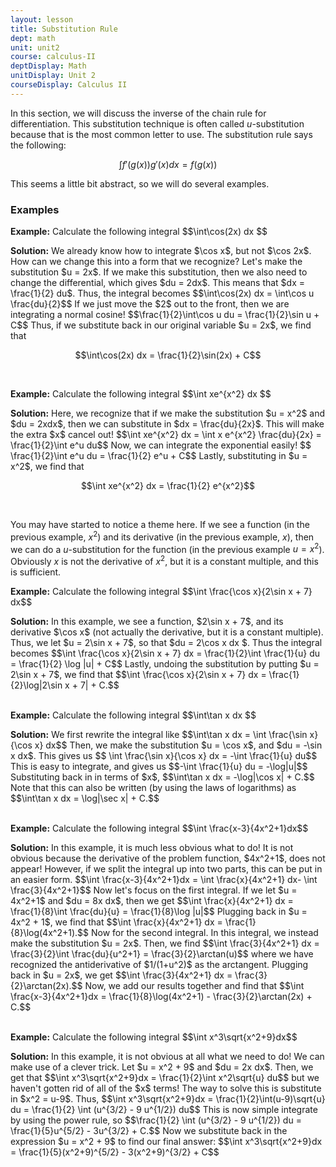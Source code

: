 ```yaml
---
layout: lesson
title: Substitution Rule
dept: math
unit: unit2
course: calculus-II
deptDisplay: Math
unitDisplay: Unit 2
courseDisplay: Calculus II
---
```


In this section, we will discuss the inverse of the chain rule for differentiation. This substitution technique is often called $u$-substitution because that is the most common letter to use. The substitution rule says the following:

$$\int f'(g(x))g'(x) dx = f(g(x))$$

This seems a little bit abstract, so we will do several examples. 

### Examples

<div class="example">
<p><b>Example:</b> Calculate the following integral
$$\int\cos(2x) dx $$ </p>
<b>Solution:</b> We already know how to integrate $\cos x$, but not $\cos 2x$. How can we change this into a form that we recognize? Let's make the substitution $u = 2x$. If we make this substitution, then we also need to change the differential, which gives $du = 2dx$. This means that $dx = \frac{1}{2} du$. Thus, the integral becomes
$$\int\cos(2x) dx = \int\cos u \frac{du}{2}$$
If we just move the $2$ out to the front, then we are integrating a normal cosine! 
$$\frac{1}{2}\int\cos u du = \frac{1}{2}\sin u + C$$
Thus, if we substitute back in our original variable $u = 2x$, we find that

$$\int\cos(2x) dx = \frac{1}{2}\sin(2x) + C$$
</div> <br>



<div class="example">
<p><b>Example:</b> Calculate the following integral
$$\int xe^{x^2} dx $$ </p>
<b>Solution:</b> Here, we recognize that if we make the substitution $u = x^2$ and $du = 2xdx$, then we can substitute in $dx = \frac{du}{2x}$. This will make the extra $x$ cancel out! 
$$\int xe^{x^2} dx = \int x e^{x^2} \frac{du}{2x} = \frac{1}{2}\int e^u du$$
Now, we can integrate the exponential easily!
$$ \frac{1}{2}\int e^u du = \frac{1}{2} e^u + C$$
Lastly, substituting in $u = x^2$, we find that

$$\int xe^{x^2} dx = \frac{1}{2} e^{x^2}$$ 
</div> <br>

You may have started to notice a theme here. If we see a function (in the previous example, $x^2$) and its derivative (in the previous example, $x$), then we can do a $u$-substitution for the function (in the previous example $u = x^2$). Obviously $x$ is not the derivative of $x^2$, but it is a constant multiple, and this is sufficient. 

<div class="example">
<p><b>Example:</b> Calculate the following integral
$$\int \frac{\cos x}{2\sin x + 7} dx$$
</p>
<b>Solution:</b> In this example, we see a function, $2\sin x + 7$, and its derivative $\cos x$ (not actually the derivative, but it is a constant multiple). Thus, we let $u = 2\sin x + 7$, so that $du = 2\cos x dx $. Thus the integral becomes 
$$\int \frac{\cos x}{2\sin x + 7} dx = \frac{1}{2}\int \frac{1}{u} du = \frac{1}{2} \log |u| + C$$
Lastly, undoing the substitution by putting $u = 2\sin x + 7$, we find that 
$$\int \frac{\cos x}{2\sin x + 7} dx = \frac{1}{2}\log|2\sin x + 7| + C.$$
</div> <br>

<div class="example">
<p><b>Example:</b> Calculate the following integral
$$\int\tan x dx $$ </p>
<b>Solution:</b> We first rewrite the integral like
$$\int\tan x dx  = \int \frac{\sin x}{\cos x} dx$$
Then, we make the substitution $u = \cos x$, and $du = -\sin x dx$. This gives us
$$ \int \frac{\sin x}{\cos x} dx = -\int \frac{1}{u} du$$
This is easy to integrate, and gives us 
$$-\int \frac{1}{u} du = -\log|u|$$
Substituting back in in terms of $x$, 
$$\int\tan x dx = -\log|\cos x| + C.$$
Note that this can also be written (by using the laws of logarithms) as 
$$\int\tan x dx = \log|\sec x| + C.$$
</div> <br>

<div class="example">
<p><b>Example:</b> Calculate the following integral
$$\int \frac{x-3}{4x^2+1}dx$$
</p>
<b>Solution:</b> In this example, it is much less obvious what to do! It is not obvious because the derivative of the problem function, $4x^2+1$, does not appear! However, if we split the integral up into two parts, this can be put in an easier form. 
$$\int \frac{x-3}{4x^2+1}dx = \int \frac{x}{4x^2+1} dx- \int \frac{3}{4x^2+1}$$
Now let's focus on the first integral. If we let $u = 4x^2+1$ and $du = 8x dx$, then we get 
$$\int \frac{x}{4x^2+1} dx = \frac{1}{8}\int \frac{du}{u} = \frac{1}{8}\log |u|$$
Plugging back in $u = 4x^2 + 1$, we find that 
$$\int \frac{x}{4x^2+1} dx = \frac{1}{8}\log(4x^2+1).$$
Now for the second integral. In this integral, we instead make the substitution $u = 2x$. Then, we find 
$$\int \frac{3}{4x^2+1} dx = \frac{3}{2}\int \frac{du}{u^2+1} = \frac{3}{2}\arctan(u)$$
where we have recognized the antiderivative of $1/(1+u^2)$ as the arctangent. Plugging back in $u = 2x$, we get 
$$\int \frac{3}{4x^2+1} dx = \frac{3}{2}\arctan(2x).$$
Now, we add our results together and find that 
$$\int \frac{x-3}{4x^2+1}dx = \frac{1}{8}\log(4x^2+1) - \frac{3}{2}\arctan(2x) + C.$$
</div> <br>


<div class="example">
<p><b>Example:</b> Calculate the following integral
$$\int x^3\sqrt{x^2+9}dx$$
</p>
<b>Solution:</b> In this example, it is not obvious at all what we need to do! We can make use of a clever trick. Let $u = x^2 + 9$ and $du = 2x dx$. Then, we get that 
$$\int x^3\sqrt{x^2+9}dx = \frac{1}{2}\int x^2\sqrt{u} du$$
but we haven't gotten rid of all of the $x$ terms! The way to solve this is substitute in $x^2 = u-9$. Thus, 
$$\int x^3\sqrt{x^2+9}dx = \frac{1}{2}\int(u-9)\sqrt{u} du = \frac{1}{2} \int (u^{3/2} - 9 u^{1/2}) du$$
This is now simple integrate by using the power rule, so 
$$\frac{1}{2} \int (u^{3/2} - 9 u^{1/2}) du = \frac{1}{5}u^{5/2} - 3u^{3/2} + C.$$
Now we substitute back in the expression $u = x^2 + 9$ to find our final answer:
$$\int x^3\sqrt{x^2+9}dx = \frac{1}{5}(x^2+9)^{5/2} - 3(x^2+9)^{3/2} + C$$ 
</div>
